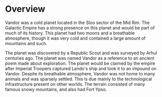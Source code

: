 # Overview
Vandor was a cold planet located in the Sloo sector of the Mid Rim.
The Galactic Empire has a strong presence on this planet and would be part of much of its history.
This planet had two moons and a breathable atmosphere, though it was very cold and contained a large amount of mountains and such.

The planet was discovered by a Republic Scout and was surveyed by Arhul centuries ago.
The planet was named Vandor as a reference to an ancient poem made about exploration.
The planet would be claimed by the empire after Imperial Troopers captured Lando's ship and took it to an impound on Vandor.
Despite its breathable atmosphere, Vandor was not home to many animals and was sparsely settled.
This is due mainly to the technological infrastructure present on other worlds.
The terrain consisted of many famous snowy mountains, and also had Fort Ypso.